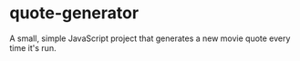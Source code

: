 # quote-generator
A small, simple JavaScript project that generates a new movie quote every time it's run.
